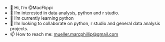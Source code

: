 - 👋 Hi, I’m @MacFlippi
- 👀 I’m interested in data analysis, python and r studio.
- 🌱 I’m currently learning python
- 💞️ I’m looking to collaborate on python, r studio and general data analysis projects.
- 📫 How to reach me: mueller.marcphillip@gmail.com

<!---
MacFlippi/MacFlippi is a ✨ special ✨ repository because its `README.md` (this file) appears on your GitHub profile.
You can click the Preview link to take a look at your changes.
--->
